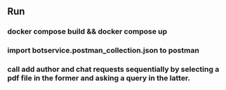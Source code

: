 ## Run

### docker compose build && docker compose up

### import botservice.postman_collection.json to postman

### call add author and chat requests sequentially by selecting a pdf file in the former and asking a query in the latter.
